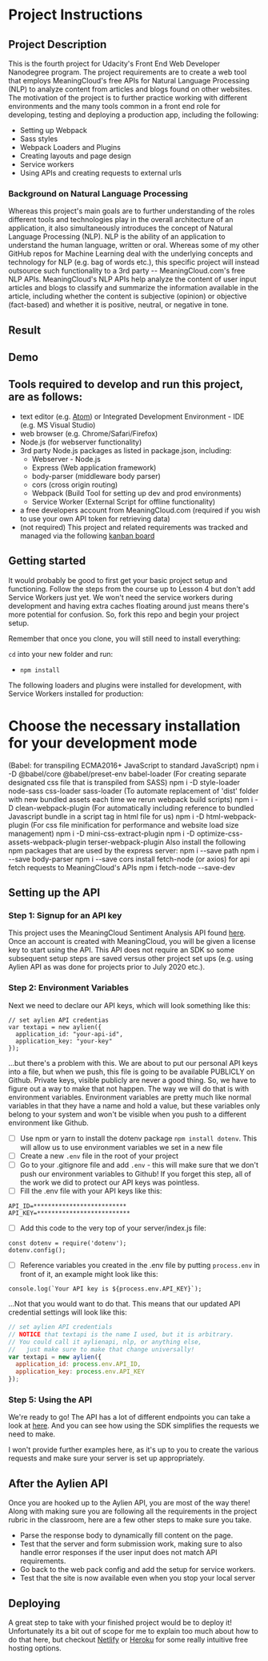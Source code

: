 # Project Instructions

## Project Description
This is the fourth project for Udacity's Front End Web Developer Nanodegree program.  The project requirements are to create a web tool that employs MeaningCloud's free APIs for Natural Language Processing (NLP) to analyze content from articles and blogs found on other websites. The motivation of the project is to further practice working with different environments and the many tools common in a front end role for developing, testing and deploying a production app, including the following:
- Setting up Webpack
- Sass styles
- Webpack Loaders and Plugins
- Creating layouts and page design
- Service workers
- Using APIs and creating requests to external urls

### Background on Natural Language Processing
Whereas this project's main goals are to further understanding of the roles different tools and technologies play in the overall architecture of an application, it also simultaneously introduces the concept of Natural Language Processing (NLP). NLP is the ability of an application to understand the human language, written or oral.  Whereas some of my other GitHub repos for Machine Learning deal with the underlying concepts and technology for NLP (e.g. bag of words etc.), this specific project will instead outsource such functionality to a 3rd party -- MeaningCloud.com's free NLP APIs.  MeaningCloud's NLP APIs help analyze the content of user input articles and blogs to classify and summarize the information available in the article, including whether the content is subjective (opinion) or objective (fact-based) and whether it is positive, neutral, or negative in tone.

## Result

## Demo

## Tools required to develop and run this project, are as follows: 
- text editor (e.g. [Atom](https://atom.io/)) or Integrated Development Environment - IDE (e.g. MS Visual Studio)
- web browser (e.g. Chrome/Safari/Firefox)
- Node.js (for webserver functionality)
- 3rd party Node.js packages as listed in package.json, including:
    - Webserver - Node.js
    - Express (Web application framework)
    - body-parser (middleware body parser)
    - cors (cross origin routing)
    - Webpack (Build Tool for setting up dev and prod environments)
    - Service Worker (External Script for offline functionality)
- a free developers account from MeaningCloud.com (required  if you wish to use your own API token for retrieving data)
- (not required) This project and related requirements was tracked and managed via the following [kanban board](https://trello.com/b/1Qd52LoJ/nlp-udacity-project)

## Getting started

It would probably be good to first get your basic project setup and functioning. Follow the steps from the course up to Lesson 4 but don't add Service Workers just yet. We won't need the service workers during development and having extra caches floating around just means there's more potential for confusion. So, fork this repo and begin your project setup.

Remember that once you clone, you will still need to install everything:

`cd` into your new folder and run:
- `npm install`

The following loaders and plugins were installed for development, with Service Workers installed for production:

# Choose the necessary installation for your development mode
(Babel: for transpiling ECMA2016+ JavaScript to standard JavaScript)
npm i -D @babel/core @babel/preset-env babel-loader
(For creating separate designated css file that is transpiled from SASS)
npm i -D style-loader node-sass css-loader sass-loader
(To automate replacement of 'dist' folder with new bundled assets each time we rerun webpack build scripts)
npm i -D clean-webpack-plugin
(For automatically including reference to bundled Javascript bundle in a script tag in html file for us)
npm i -D html-webpack-plugin
(For css file minification for performance and website load size management)
npm i -D mini-css-extract-plugin
npm i -D optimize-css-assets-webpack-plugin terser-webpack-plugin
Also install the following npm packages that are used by the express server:
npm i --save path
npm i --save body-parser
npm i --save cors
install fetch-node (or axios) for api fetch requests to MeaningCloud's APIs
npm i fetch-node --save-dev

## Setting up the API

### Step 1: Signup for an API key
This project uses the MeaningCloud Sentiment Analysis API found [here](https://www.meaningcloud.com/developer/sentiment-analysis).  Once an account is created with MeaningCloud, you will be given a license key to start using the API. This API does not require an SDK so some subsequent setup steps are saved versus other project set ups (e.g. using Aylien API as was done for projects prior to July 2020 etc.).


### Step 2: Environment Variables
Next we need to declare our API keys, which will look something like this:
```
// set aylien API credentias
var textapi = new aylien({
  application_id: "your-api-id",
  application_key: "your-key"
});
```

...but there's a problem with this. We are about to put our personal API keys into a file, but when we push, this file is going to be available PUBLICLY on Github. Private keys, visible publicly are never a good thing. So, we have to figure out a way to make that not happen. The way we will do that is with environment variables. Environment variables are pretty much like normal variables in that they have a name and hold a value, but these variables only belong to your system and won't be visible when you push to a different environment like Github.

- [ ] Use npm or yarn to install the dotenv package ```npm install dotenv```. This will allow us to use environment variables we set in a new file
- [ ] Create a new ```.env``` file in the root of your project
- [ ] Go to your .gitignore file and add ```.env``` - this will make sure that we don't push our environment variables to Github! If you forget this step, all of the work we did to protect our API keys was pointless.
- [ ] Fill the .env file with your API keys like this:
```
API_ID=**************************
API_KEY=**************************
```
- [ ] Add this code to the very top of your server/index.js file:
```
const dotenv = require('dotenv');
dotenv.config();
```
- [ ] Reference variables you created in the .env file by putting ```process.env``` in front of it, an example might look like this:
```
console.log(`Your API key is ${process.env.API_KEY}`);
```
...Not that you would want to do that. This means that our updated API credential settings will look like this:
```javascript
// set aylien API credentials
// NOTICE that textapi is the name I used, but it is arbitrary. 
// You could call it aylienapi, nlp, or anything else, 
//   just make sure to make that change universally!
var textapi = new aylien({
  application_id: process.env.API_ID,
  application_key: process.env.API_KEY
});
```

### Step 5: Using the API

We're ready to go! The API has a lot of different endpoints you can take a look at [here](https://docs.aylien.com/textapi/endpoints/#api-endpoints). And you can see how using the SDK simplifies the requests we need to make. 

I won't provide further examples here, as it's up to you to create the various requests and make sure your server is set up appropriately.

## After the Aylien API

Once you are hooked up to the Aylien API, you are most of the way there! Along with making sure you are following all the requirements in the project rubric in the classroom, here are a few other steps to make sure you take.

- Parse the response body to dynamically fill content on the page.
- Test that the server and form submission work, making sure to also handle error responses if the user input does not match API requirements.
- Go back to the web pack config and add the setup for service workers. 
- Test that the site is now available even when you stop your local server

## Deploying

A great step to take with your finished project would be to deploy it! Unfortunately its a bit out of scope for me to explain too much about how to do that here, but checkout [Netlify](https://www.netlify.com/) or [Heroku](https://www.heroku.com/) for some really intuitive free hosting options.
